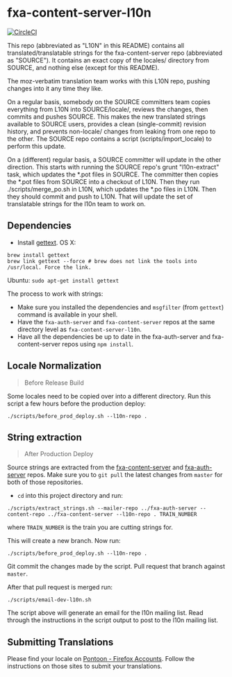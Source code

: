 fxa-content-server-l10n
=======================

[![CircleCI](https://circleci.com/gh/mozilla/fxa-content-server-l10n/tree/master.svg?style=svg)](https://circleci.com/gh/mozilla/fxa-content-server-l10n/tree/master)

This repo (abbreviated as "L10N" in this README) contains all translated/translatable strings for the fxa-content-server repo (abbreviated as "SOURCE"). It contains an exact copy of the locales/ directory from SOURCE, and nothing else (except for this README).

The moz-verbatim translation team works with this L10N repo, pushing changes into it any time they like.

On a regular basis, somebody on the SOURCE committers team copies everything from L10N into SOURCE/locale/, reviews the changes, then commits and pushes SOURCE. This makes the new translated strings available to SOURCE users, provides a clean (single-commit) revision history, and prevents non-locale/ changes from leaking from one repo to the other. The SOURCE repo contains a script (scripts/import_locale) to perform this update.

On a (different) regular basis, a SOURCE committer will update in the other direction. This starts with running the SOURCE repo's grunt "l10n-extract" task, which updates the *.pot files in SOURCE. The committer then copies the *.pot files from SOURCE into a checkout of L10N. Then they run ./scripts/merge_po.sh in L10N, which updates the *.po files in L10N. Then they should commit and push to L10N. That will update the set of translatable strings for the l10n team to work on.

## Dependencies

* Install [gettext](https://www.gnu.org/software/gettext/).
OS X: 
```
brew install gettext
brew link gettext --force # brew does not link the tools into /usr/local. Force the link.
```

Ubuntu: `sudo apt-get install gettext`

The process to work with strings:

* Make sure you installed the dependencies and `msgfilter` (from `gettext`) command is available in your shell.
* Have the `fxa-auth-server` and `fxa-content-server` repos at the same directory level as `fxa-content-server-l10n`.
* Have all the dependencies be up to date in the fxa-auth-server and fxa-content-server repos using `npm install`.

## Locale Normalization
> Before Release Build

Some locales need to be copied over into a different directory. Run this script a few hours before the production deploy:

```
./scripts/before_prod_deploy.sh --l10n-repo .
```

## String extraction
> After Production Deploy

Source strings are extracted from the [fxa-content-server](https://github.com/mozilla/fxa-content-server/) and [fxa-auth-server](https://github.com/mozilla/fxa-auth-server/) repos. Make sure you to `git pull` the latest changes from `master` for both of those repositories.

* `cd` into this project directory and run:
```
./scripts/extract_strings.sh --mailer-repo ../fxa-auth-server --content-repo ../fxa-content-server --l10n-repo . TRAIN_NUMBER
```
where `TRAIN_NUMBER` is the train you are cutting strings for.

This will create a new branch. Now run:
```
./scripts/before_prod_deploy.sh --l10n-repo .
```

Git commit the changes made by the script. Pull request that branch against `master`.

After that pull request is merged run:

```
./scripts/email-dev-l10n.sh
```

The script above will generate an email for the l10n mailing list. Read through the instructions in the script output to post to the l10n mailing list.

## Submitting Translations

Please find your locale on [Pontoon - Firefox Accounts](https://pontoon.mozilla.org/projects/firefox-accounts/).
Follow the instructions on those sites to submit your translations.
